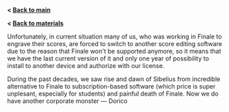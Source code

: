 **< [Back to main](../index.md)**

**< [Back to materials](../materials.md)**

Unfortunately, in current situation many of us, who was working in Finale to engrave their scores, are forced to switch to another score editing software due to the reason that Finale won't be supported anymore, so it means that we have the last current version of it and only one year of possibility to install to another device and authorize with our license.

During the past decades, we saw rise and dawn of Sibelius from incredible alternative to Finale to subscription-based software (which price is super unplesant, especially for students) and painful death of Finale. Now we do have another corporate monster — Dorico

